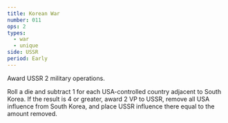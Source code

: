 ```yaml
---
title: Korean War
number: 011
ops: 2
types:
  - war
  - unique
side: USSR
period: Early
---
```

Award USSR 2 military operations.

Roll a die and subtract 1 for each USA-controlled country adjacent to South Korea. If the result is 4 or greater, award 2 VP to USSR, remove all USA influence from South Korea, and place USSR influence there equal to the amount removed.
